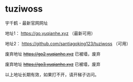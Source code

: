 # tuziwoss
宇千鹤 - 最新官网网址

地址1： https://go.yuqianhe.xyz （最新可用）

地址2： https://github.com/santiagoking123/tuziwoss （可用）

废弃地址 ~~https://go2.yuqianhe.xyz~~ 已被墙，废弃

废弃地址 ~~https://go3.yuqianhe.xyz~~ 已被墙，废弃



以上地址长期有效，如果打不开，请开梯子访问。

